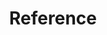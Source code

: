 ---
title: Reference
weight: 48
description: >-
  In this section, you will find details of Charles' concepts. 
---